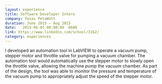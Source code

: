 ```yaml
---
layout: experience
title: Software Developer Intern
company: Texas PetaWatt
duration: June 2015 ― Aug 2015
date:   2015-06-01 08:00:00 -0600
link: https://www.linkedin.com/school/3162/
category: experiences
---
```

<p>
I developed an automation tool in LabVIEW to operate a vacuum pump, stepper motor and throttle valve for pumping a vacuum chamber. The automation tool would automatically use the stepper motor to slowly open the throttle valve, allowing the machine pump the vacuum chamber. As part of the design, the tool was able to monitor the pressure and temperature of the vacuum pump to appropriately adjust the speed of the stepper motor.
</p>